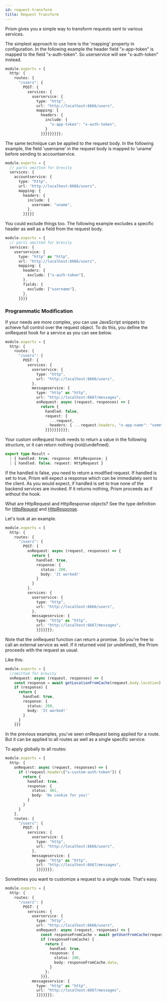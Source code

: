 ```yaml
---
id: request-transform
title: Request Transform
---
```


Prism gives you a simple way to transform requests sent to various services.

The simplest approach to use here is the 'mapping' property in configuration. In the following example the header field "x-app-token" is mapped to the field "x-auth-token". So userservice will see "x-auth-token" instead.

```ts
module.exports = {
  http: {
    routes: {
      "/users": {
        POST: {
          services: {
            userservice: {
              type: "http",
              url: "http://localhost:6666/users",
              mapping: {
                headers: {
                  include: {
                    "x-app-token": "x-auth-token",
                  }
                }}}}}}}}};
```

The same technique can be applied to the request body. In the following example, the field 'username' in the request body is mapped to 'uname' before sending to accountservice.

```ts
module.exports = {
  // parts omitted for brevity
  services: {
    accountservice: {
      type: "http",
      url: "http://localhost:6666/users",
      mapping: {
        headers: {
          include: {
            username: "uname",
          },
        }}}}}
```

You could exclude things too. The following example excludes a specific header as well as a field from the request body.

```ts
module.exports = {
  // parts omitted for brevity
  services: {
    userservice: {
      type: "http" as "http",
      url: "http://localhost:6666/users",
      mapping: {
        headers: {
          exclude: ["x-auth-token"],
        },
        fields: {
          exclude: ["username"],
        },
      }}}}
```

### Programmatic Modification

If your needs are more complex, you can use JavaScript snippets to achieve full control over the request object. To do this, you define the onRequest hook for a service as you can see below.

```ts
module.exports = {
  http: {
    routes: {
      "/users": {
        POST: {
          services: {
            userservice: {
              type: "http",
              url: "http://localhost:6666/users",
            },
            messageservice: {
              type: "http" as "http",
              url: "http://localhost:6667/messages",
              onRequest: async (request, responses) => {
                return {
                  handled: false,
                  request: {
                    ...request,
                    headers: { ...request.headers, "x-app-name": "something" }
                  }}}}}}}}}};
```

Your custom onRequest hook needs to return a value in the following structure, or it can return nothing (void/undefined). 

```ts
export type Result = 
  | { handled: true; response: HttpResponse; }
  | { handled: false; request: HttpRequest }
```

If the handled is false, you need to return a modified request. If handled is set to true, Prism will expect a response which can be immediately sent to the client. As you would expect, if handled is set to true none of the backend services are invoked. If it returns nothing, Prism proceeds as if without the hook.

What are HttpRequest and HttpResponse objects? See the type definition for [HttpRequest](http-request-type) and [HttpResponse](http-response-type).

Let's look at an example.

```ts
module.exports = {
  http: {
    routes: {
      "/users": {
        POST: {
          onRequest: async (request, responses) => {
            return {
              handled: true,
              response: {
                status: 200,
                body: 'It worked!'
              }
            }
          },
          services: {
            userservice: {
              type: "http",
              url: "http://localhost:6666/users",
            },
            messageservice: {
              type: "http" as "http",
              url: "http://localhost:6667/messages",
              }}}}}}};
```

Note that the onRequest function can return a promise. So you're free to call an external service as well. If it returned void (or undefined), the Prism proceeds with the request as usual.

Like this:
```ts
module.exports = {
  //omitted for brevity
  onRequest: async (request, responses) => {
    const response = await getLocationFromCache(request.body.location)
    if (response) {
      return {
        handled: true,
        response: {
          status: 200,
          body: 'It worked!'
        }
      }
    }}}    
```

In the previous examples, you've seen onRequest being applied for a route. But it can be applied to all routes as well as a single specific service.

To apply globally to all routes:

```ts
module.exports = {
  http: {
    onRequest: async (request, responses) => {
      if (!request.headers["x-custom-auth-token"]) {
        return {
          handled: true,
          response: {
            status: 401,
            body: 'No cookie for you!'
          }
        }
      }
    },
    routes: {
      "/users": {
        POST: {          
          services: {
            userservice: {
              type: "http",
              url: "http://localhost:6666/users",
            },
            messageservice: {
              type: "http" as "http",
              url: "http://localhost:6667/messages",
              }}}}}}};
```

Sometimes you want to customize a request to a single route. That's easy.

```ts
module.exports = {
  http: {    
    routes: {
      "/users": {
        POST: {          
          services: {
            userservice: {
              type: "http",
              url: "http://localhost:6666/users",
              onRequest: async (request, responses) => {
                const responseFromCache = await getUserFromCache(request.headers.userid);
                if (responseFromCache) {                
                  return {
                    handled: true,
                    response: {
                      status: 200,
                      body: responseFromCache.data,
                    }
                  };
                }}},
            messageservice: {
              type: "http" as "http",
              url: "http://localhost:6667/messages",
              }}}}}}};